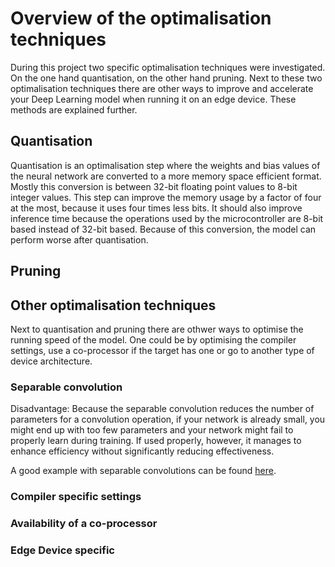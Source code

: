 # Overview of the optimalisation techniques

During this project two specific optimalisation techniques were investigated. On the one hand quantisation, on the other hand pruning. Next to these two optimalisation techniques there are other ways to improve and accelerate your Deep Learning model when running it on an edge device. These methods are explained further.

## Quantisation

Quantisation is an optimalisation step where the weights and bias values of the neural network are converted to a more memory space efficient format. Mostly this conversion is between 32-bit floating point values to 8-bit integer values. This step can improve the memory usage by a factor of four at the most, because it uses four times less bits. It should also improve inference time because the operations used by the microcontroller are 8-bit based instead of 32-bit based. Because of this conversion, the model can perform worse after quantisation.

## Pruning



## Other optimalisation techniques

Next to quantisation and pruning there are othwer ways to optimise the running speed of the model. One could be by optimising the compiler settings, use a co-processor if the target has one or go to another type of device architecture.

### Separable convolution


Disadvantage: Because the separable convolution reduces the number of parameters for a convolution operation, if your network is already small, you might end up with too few parameters and your network might fail to properly learn during training. If used properly, however, it manages to enhance efficiency without significantly reducing effectiveness.

A good example with separable convolutions can be found [here](https://towardsdatascience.com/a-basic-introduction-to-separable-convolutions-b99ec3102728).

### Compiler specific settings



### Availability of a co-processor



### Edge Device specific

